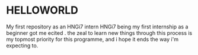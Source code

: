 # HELLOWORLD
My first repository as an HNGi7 intern 
HNGi7 being my first internship as a beginner got me ecited .
the zeal to learn new things through this process is my topmost priority for this programme, and i hope it ends the way i'm expecting to.
